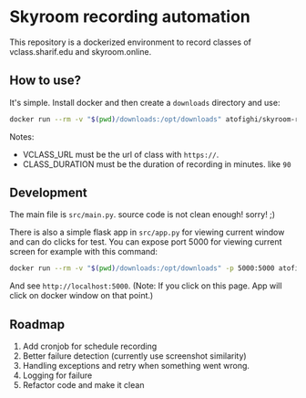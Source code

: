 # Skyroom recording automation
This repository is a dockerized environment to record classes of vclass.sharif.edu and skyroom.online.

## How to use?
It's simple. Install docker and then create a `downloads` directory and use:

```bash
docker run --rm -v "$(pwd)/downloads:/opt/downloads" atofighi/skyroom-record:latest -u VLASS_URL -d CLASS_DURATION
```

Notes:
 - VCLASS_URL must be the url of class with `https://`.
 - CLASS_DURATION must be the duration of recording in minutes. like `90`

## Development
The main file is `src/main.py`. source code is not clean enough! sorry! ;)

There is also a simple flask app in `src/app.py` for viewing current window and can do clicks for test. You can expose port 5000 for viewing current screen for example with this command:
```bash
docker run --rm -v "$(pwd)/downloads:/opt/downloads" -p 5000:5000 atofighi/skyroom-record:latest -u VLASS_URL -d CLASS_DURATION
```
And see `http://localhost:5000`. (Note: If you click on this page. App will click on docker window on that point.)


## Roadmap
 1. Add cronjob for schedule recording
 2. Better failure detection (currently use screenshot similarity)
 3. Handling exceptions and retry when something went wrong.
 4. Logging for failure
 5. Refactor code and make it clean
